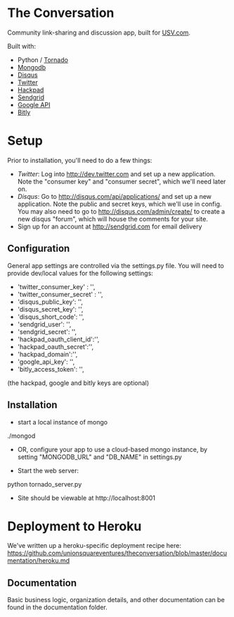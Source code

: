 The Conversation
=================

Community link-sharing and discussion app, built for [USV.com](http://www.usv.com).

Built with:

 * Python / [Tornado](http://tornadoweb.org)
 * [Mongodb](http://www.mongodb.com/)
 * [Disqus](http://disqus.com/api/docs/)
 * [Twitter](http://dev.twitter.com)
 * [Hackpad](https://hackpad.com/Hackpad-API-v1.0-k9bpcEeOo2Q)
 * [Sendgrid](http://sendgrid.com/docs/API_Reference/)
 * [Google API](https://developers.google.com/url-shortener/v1/getting_started)
 * [Bitly](https://github.com/bitly/bitly-api-python)

Setup
======

Prior to installation, you'll need to do a few things:

* _Twitter_: Log into http://dev.twitter.com and set up a new application.  Note the "consumer key" and "consumer secret", which we'll need later on.
* _Disqus_: Go to http://disqus.com/api/applications/ and set up a new application.  Note the public and secret keys, which we'll use in config.  You may also need to go to http://disqus.com/admin/create/ to create a new disqus "forum", which will house the comments for your site.
* Sign up for an account at http://sendgrid.com for email delivery


Configuration
-------------

General app settings are controlled via the settings.py file. You will need to provide dev/local values for the following settings:

* 'twitter_consumer_key' : '',
* 'twitter_consumer_secret' : '',
* 'disqus_public_key': '',
* 'disqus_secret_key': '',
* 'disqus_short_code': '',
* 'sendgrid_user': '',
* 'sendgrid_secret': '',
* 'hackpad_oauth_client_id':'', 
* 'hackpad_oauth_secret':'', 
* 'hackpad_domain':'',
* 'google_api_key': '',
* 'bitly_access_token': '',

(the hackpad, google and bitly keys are optional)

Installation
------------

* start a local instance of mongo

./mongod

* OR, configure your app to use a cloud-based mongo instance, by setting "MONGODB_URL" and "DB_NAME" in settings.py

* Start the web server:

python tornado_server.py

* Site should be viewable at http://localhost:8001

Deployment to Heroku
====================
We've written up a heroku-specific deployment recipe here: https://github.com/unionsquareventures/theconversation/blob/master/documentation/heroku.md


Documentation
------------

Basic business logic, organization details, and other documentation can be found in the documentation folder.